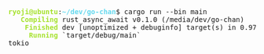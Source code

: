 <pre><font color="#A6E22E"><b>ryoji@ubuntu</b></font>:<font color="#66D9EF"><b>~/dev/go-chan</b></font>$ cargo run --bin main
<font color="#A6E22E"><b>   Compiling</b></font> rust_async_await v0.1.0 (/media/dev/go-chan)
<font color="#A6E22E"><b>    Finished</b></font> dev [unoptimized + debuginfo] target(s) in 0.97s
<font color="#A6E22E"><b>     Running</b></font> `target/debug/main`
tokio
</pre>